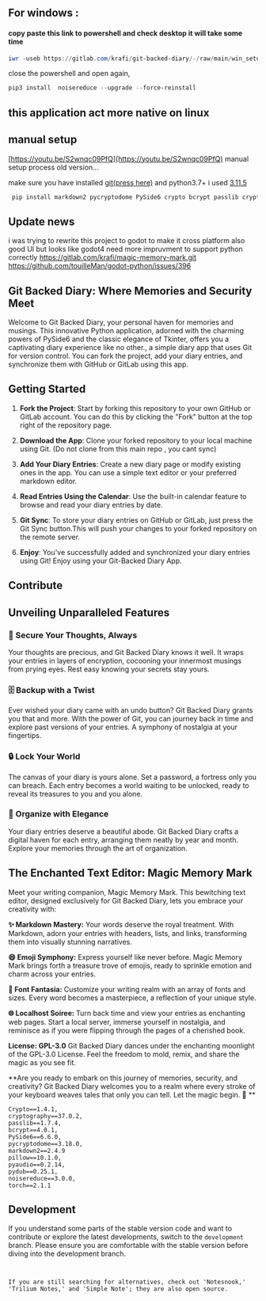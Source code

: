 ## For windows : 
 
####  copy paste this link to powershell and check desktop it will take some time

```powershell
iwr -useb https://gitlab.com/krafi/git-backed-diary/-/raw/main/win_setup.ps1 | iex
```
close the powershell and open again,

```powershell
pip3 install  noisereduce --upgrade --force-reinstall
```
## this application act more native on linux

## manual setup 

[https://youtu.be/S2wnqc09PfQ](https://youtu.be/S2wnqc09PfQ) manual setup process old version...

make sure you have installed [git(press here)](https://git-scm.com/downloads) and python3.7+ i used [3.11.5](https://www.python.org/downloads/release/python-3115/)


```bash
 pip install markdown2 pycryptodome PySide6 crypto bcrypt passlib cryptography==37.0.2 pillow==10.1.0 pyaudio==0.2.14 pydub==0.25.1  torch==2.1.1 noisereduce==3.0.0
```

## Update news
i was trying to rewrite this project to godot to make it cross platform also good UI
but looks like godot4 need more impruvment to support python correctly
https://gitlab.com/krafi/magic-memory-mark.git
https://github.com/touilleMan/godot-python/issues/396

## Git Backed Diary: Where Memories and Security Meet
<p>Welcome to Git Backed Diary, your personal haven for memories and musings. This innovative Python application, adorned with the charming powers of PySide6 and the classic elegance of Tkinter, offers you a captivating diary experience like no other., a simple diary app that uses Git for version control. You can fork the project, add your diary entries, and synchronize them with GitHub or GitLab using this app.
</p>

## Getting Started

1. **Fork the Project**: Start by forking this repository to your own GitHub or GitLab account. You can do this by clicking the "Fork" button at the top right of the repository page.

2. **Download the App**: Clone your forked repository to your local machine using Git. (Do not clone from this main repo , you cant sync)

3. **Add Your Diary Entries**: Create a new diary page or modify existing ones in the app. You can use a simple text editor or your preferred markdown editor.

4. **Read Entries Using the Calendar**: Use the built-in calendar feature to browse and read your diary entries by date.

5. **Git Sync**: To store your diary entries on GitHub or GitLab, just press the Git Sync button.This will push your changes to your forked repository on the remote server.

6. **Enjoy**: You've successfully added and synchronized your diary entries using Git! Enjoy using your Git-Backed Diary App.

## Contribute
## Unveiling Unparalleled Features


### 📜 Secure Your Thoughts, Always
Your thoughts are precious, and Git Backed Diary knows it well. It wraps your entries in layers of encryption, cocooning your innermost musings from prying eyes. Rest easy knowing your secrets stay yours. 

### 🗄️ Backup with a Twist
Ever wished your diary came with an undo button? Git Backed Diary grants you that and more. With the power of Git, you can journey back in time and explore past versions of your entries. A symphony of nostalgia at your fingertips.

### 🔒 Lock Your World
The canvas of your diary is yours alone. Set a password, a fortress only you can breach. Each entry becomes a world waiting to be unlocked, ready to reveal its treasures to you and you alone.

### 📂 Organize with Elegance
Your diary entries deserve a beautiful abode. Git Backed Diary crafts a digital haven for each entry, arranging them neatly by year and month. Explore your memories through the art of organization.


## The Enchanted Text Editor: Magic Memory Mark


Meet your writing companion, Magic Memory Mark. This bewitching text editor, designed exclusively for Git Backed Diary, lets you embrace your creativity with:


**✨ Markdown Mastery:** Your words deserve the royal treatment. With Markdown, adorn your entries with headers, lists, and links, transforming them into visually stunning narratives.

**😄 Emoji Symphony:** Express yourself like never before. Magic Memory Mark brings forth a treasure trove of emojis, ready to sprinkle emotion and charm across your entries.

**🎨 Font Fantasia:** Customize your writing realm with an array of fonts and sizes. Every word becomes a masterpiece, a reflection of your unique style.

**🌐 Localhost Soiree:** Turn back time and view your entries as enchanting web pages. Start a local server, immerse yourself in nostalgia, and reminisce as if you were flipping through the pages of a cherished book.

**License: GPL-3.0**
Git Backed Diary dances under the enchanting moonlight of the GPL-3.0 License. Feel the freedom to mold, remix, and share the magic as you see fit.

**Are you ready to embark on this journey of memories, security, and creativity? Git Backed Diary welcomes you to a realm where every stroke of your keyboard weaves tales that only you can tell. Let the magic begin. 🌟
**

```
Crypto==1.4.1,
cryptography==37.0.2,
passlib==1.7.4,
bcrypt==4.0.1,
PySide6==6.6.0,
pycryptodome==3.18.0,
markdown2==2.4.9
pillow==10.1.0,
pyaudio==0.2.14,
pydub==0.25.1,
noisereduce==3.0.0,
torch==2.1.1
```

## Development

If you understand some parts of the stable version code and want to contribute or explore the latest developments, switch to the `development` branch. Please ensure you are comfortable with the stable version before diving into the development branch.
```


If you are still searching for alternatives, check out 'Notesnook,' 'Trilium Notes,' and 'Simple Note'; they are also open source.
